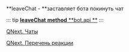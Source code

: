 
**leaveChat - **заставляет бота покинуть чат


::: tip
[**leaveChat**   **method**   **bot.api **](https://core.telegram.org/bots/api#leavechat)
:::

[QNext. Чаты](/docs-test/ph/QNext-admin-chat-about-07-05)

[QNext. Перечень реакции](/docs-test/ph/QNext-admin-reaction-about-05-01)

